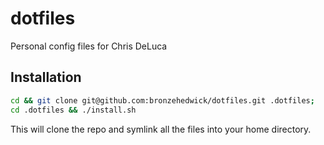 dotfiles
========

Personal config files for Chris DeLuca

Installation
------------

```sh
cd && git clone git@github.com:bronzehedwick/dotfiles.git .dotfiles;
cd .dotfiles && ./install.sh
```

This will clone the repo and symlink all the files into your home directory.
